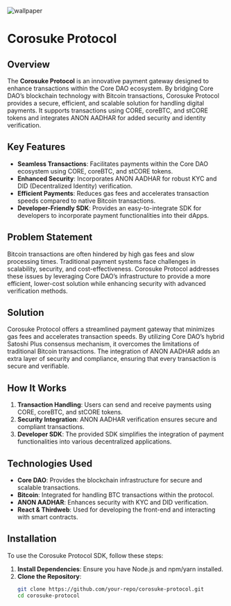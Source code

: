 ![wallpaper](https://github.com/user-attachments/assets/11490ff2-34ee-4544-8a84-280895ff38ad)




# Corosuke Protocol

## Overview

The **Corosuke Protocol** is an innovative payment gateway designed to enhance transactions within the Core DAO ecosystem. By bridging Core DAO’s blockchain technology with Bitcoin transactions, Corosuke Protocol provides a secure, efficient, and scalable solution for handling digital payments. It supports transactions using CORE, coreBTC, and stCORE tokens and integrates ANON AADHAR for added security and identity verification.

## Key Features

- **Seamless Transactions**: Facilitates payments within the Core DAO ecosystem using CORE, coreBTC, and stCORE tokens.
- **Enhanced Security**: Incorporates ANON AADHAR for robust KYC and DID (Decentralized Identity) verification.
- **Efficient Payments**: Reduces gas fees and accelerates transaction speeds compared to native Bitcoin transactions.
- **Developer-Friendly SDK**: Provides an easy-to-integrate SDK for developers to incorporate payment functionalities into their dApps.

## Problem Statement

Bitcoin transactions are often hindered by high gas fees and slow processing times. Traditional payment systems face challenges in scalability, security, and cost-effectiveness. Corosuke Protocol addresses these issues by leveraging Core DAO’s infrastructure to provide a more efficient, lower-cost solution while enhancing security with advanced verification methods.

## Solution

Corosuke Protocol offers a streamlined payment gateway that minimizes gas fees and accelerates transaction speeds. By utilizing Core DAO’s hybrid Satoshi Plus consensus mechanism, it overcomes the limitations of traditional Bitcoin transactions. The integration of ANON AADHAR adds an extra layer of security and compliance, ensuring that every transaction is secure and verifiable.

## How It Works

1. **Transaction Handling**: Users can send and receive payments using CORE, coreBTC, and stCORE tokens.
2. **Security Integration**: ANON AADHAR verification ensures secure and compliant transactions.
3. **Developer SDK**: The provided SDK simplifies the integration of payment functionalities into various decentralized applications.

## Technologies Used

- **Core DAO**: Provides the blockchain infrastructure for secure and scalable transactions.
- **Bitcoin**: Integrated for handling BTC transactions within the protocol.
- **ANON AADHAR**: Enhances security with KYC and DID verification.
- **React & Thirdweb**: Used for developing the front-end and interacting with smart contracts.

## Installation

To use the Corosuke Protocol SDK, follow these steps:

1. **Install Dependencies**: Ensure you have Node.js and npm/yarn installed.
2. **Clone the Repository**:
   ```bash
   git clone https://github.com/your-repo/corosuke-protocol.git
   cd corosuke-protocol

